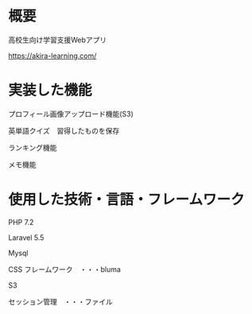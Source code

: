 
 # 概要
 高校生向け学習支援Webアプリ
 
 <a href="https://akira-learning.com/">https://akira-learning.com/</a>
 
# 実装した機能
プロフィール画像アップロード機能(S3)

英単語クイズ　習得したものを保存

ランキング機能

メモ機能

# 使用した技術・言語・フレームワーク

PHP 7.2

Laravel 5.5

Mysql



CSS フレームワーク　・・・bluma

S3

セッション管理　・・・ファイル

